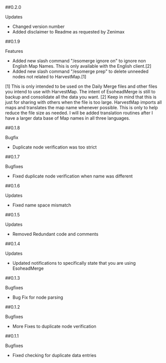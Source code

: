 ##0.2.0

Updates
- Changed version number
- Added disclaimer to Readme as requested by Zenimax

##0.1.9

Features
- Added new slash command "/esomerge ignore on" to ignore non English Map Names.  This is only available with the English client.[2]
- Added new slash command "/esomerge prep" to delete unneeded nodes not related to HarvestMap.[1]  

[1] This is only intended to be used on the Daily Merge files and other files you intend to use with HarvestMap.  The intent of EsoheadMerge is still to backup and consolidate all the data you want.
[2] Keep in mind that this is just for sharing with others when the file is too large.  HarvestMap imports all maps and translates the map name whenever possible.  This is only to help reduce the file size as needed.  I will be added translation routines after I have a larger data base of Map names in all three languages.

##0.1.8

Bugfix
- Duplicate node verification was too strict

##0.1.7

Bugfixes
- Fixed duplicate node verification when name was different

##0.1.6

Updates
- Fixed name space mismatch

##0.1.5

Updates
- Removed Redundant code and comments

##0.1.4

Updates
- Updated notifications to specifically state that you are using EsoheadMerge

##0.1.3

Bugfixes
- Bug Fix for node parsing

##0.1.2

Bugfixes
- More Fixes to duplicate node verification

##0.1.1

Bugfixes
- Fixed checking for duplicate data entries
